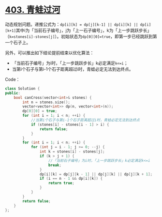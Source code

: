 # [403. 青蛙过河](https://leetcode-cn.com/problems/frog-jump/)

动态规划问题。递推公式为：`dp[i][k] = dp[j][k-1] || dp[i][k] || dp[i][k+1]`其中i为「当前石子编号」，j为「上一石子编号」，k为「上一步跳跃步长」（`k=stones[i]-stones[j]`）。初始状态为`dp[0][0]=true`，即第一步已经跳跃到第一个石子上。

另外，可以推出如下结论提前结束以优化算法：

* 「当前石子编号」为i时，「上一步跳跃步长」k必定满足`k<=i`；
* 当第i个石子与第i-1个石子距离超过i时，青蛙必定无法到达终点。



Code：

```c++
class Solution {
public:
    bool canCross(vector<int>& stones) {
        int n = stones.size();
        vector<vector<int>> dp(n, vector<int>(n));
        dp[0][0] = true;
        for (int i = 1; i < n; ++i) {
            //当第i个石子与第i-1个石子距离超过i时，青蛙必定无法到达终点
            if (stones[i] - stones[i - 1] > i) {
                return false;
            }
        }
        for (int i = 1; i < n; ++i) {
            for (int j = i - 1; j >= 0; --j) {
                int k = stones[i] - stones[j];
                if (k > j + 1) {
                    //「当前石子编号」为i时，「上一步跳跃步长」k必定满足k<=i
                    break;
                }
                dp[i][k] = dp[j][k - 1] || dp[j][k] || dp[j][k + 1];
                if (i == n - 1 && dp[i][k]) {
                    return true;
                }
            }
        }
        return false;
    }
};
```

